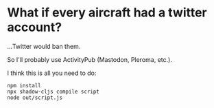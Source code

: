 # What if every aircraft had a twitter account?

...Twitter would ban them.

So I'll probably use ActivityPub (Mastodon, Pleroma, etc.).

I think this is all you need to do:

```
npm install
npx shadow-cljs compile script
node out/script.js
```
